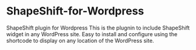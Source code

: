 # ShapeShift-for-Wordpress
ShapeShift plugin for Wordpress
This is the plugnin to include ShapeShift widget in any WordPress site.
Easy to install and configure using the shortcode to display on any location of the WordPress site.

